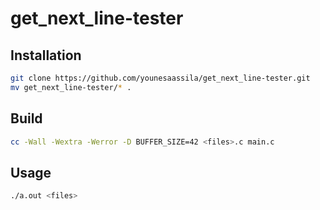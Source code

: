 # get_next_line-tester

## Installation

```sh
git clone https://github.com/younesaassila/get_next_line-tester.git
mv get_next_line-tester/* .
```

## Build

```sh
cc -Wall -Wextra -Werror -D BUFFER_SIZE=42 <files>.c main.c
```

## Usage

```sh
./a.out <files>
```
